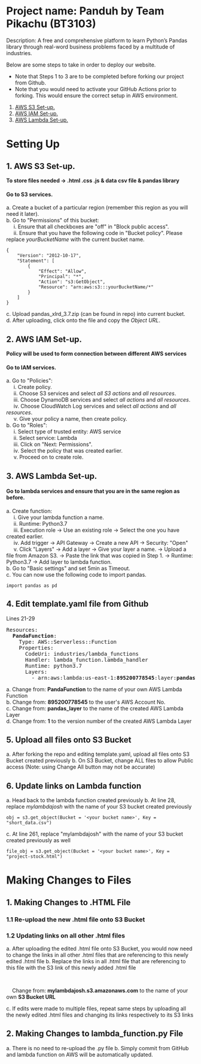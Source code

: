 # Project name: Panduh by Team Pikachu (BT3103)
Description: A free and comprehensive platform to learn Python’s Pandas library through real-word business problems faced by a multitude of industries. 

Below are some steps to take in order to deploy our website. 
- Note that Steps 1 to 3 are to be completed before forking our project from Github.
- Note that you would need to activate your GitHub Actions prior to forking. This would ensure the correct setup in AWS environment. 


1. [ AWS S3 Set-up. ](#s3)
2. [ AWS IAM Set-up. ](#iam)
3. [ AWS Lambda Set-up. ](#lambda)


# Setting Up 
<a name="s3"></a>
## 1. AWS S3 Set-up.
**To store files needed -> .html .css .js & data csv file & pandas library** 
#### Go to S3 services.
a. Create a bucket of a particular region (remember this region as you will need it later).</br>
b. Go to "Permissions" of this bucket:</br>
&nbsp;&nbsp;&nbsp;&nbsp; i. Ensure that all checkboxes are "off" in "Block public access". </br>
&nbsp;&nbsp;&nbsp;&nbsp; ii. Ensure that you have the following code in "Bucket policy". Please replace *yourBucketName* with the current bucket name. </br>
```
{
    "Version": "2012-10-17",
    "Statement": [
        {
            "Effect": "Allow",
            "Principal": "*",
            "Action": "s3:GetObject",
            "Resource": "arn:aws:s3:::yourBucketName/*"
        }
    ]
}
```
c. Upload pandas_xlrd_3.7.zip (can be found in repo) into current bucket. </br>
d. After uploading, click onto the file and copy the *Object URL*. </br>

<a name="iam"></a>
## 2. AWS IAM Set-up.
**Policy will be used to form connection between different AWS services**
#### Go to IAM services.
a. Go to "Policies":</br>
&nbsp;&nbsp;&nbsp;&nbsp; i. Create policy. </br>
&nbsp;&nbsp;&nbsp;&nbsp; ii. Choose S3 services and select *all S3 actions* and *all resources*. </br>
&nbsp;&nbsp;&nbsp;&nbsp; iii. Choose DynamoDB services and select *all actions* and *all resources*. </br>
&nbsp;&nbsp;&nbsp;&nbsp; iv. Choose CloudWatch Log services and select *all actions* and *all resources*. </br>
&nbsp;&nbsp;&nbsp;&nbsp; v. Give your policy a name, then create policy. </br>
b. Go to "Roles":</br>
&nbsp;&nbsp;&nbsp;&nbsp; i. Select type of trusted entity: AWS service </br>
&nbsp;&nbsp;&nbsp;&nbsp; ii. Select service: Lambda </br>
&nbsp;&nbsp;&nbsp;&nbsp; iii. Click on "Next: Permissions". </br>
&nbsp;&nbsp;&nbsp;&nbsp; iv. Select the policy that was created earlier. </br>
&nbsp;&nbsp;&nbsp;&nbsp; v. Proceed on to create role. </br>

<a name="lambda"></a>
## 3. AWS Lambda Set-up.
#### Go to lambda services and ensure that you are in the same region as before.
a. Create function:</br>
&nbsp;&nbsp;&nbsp;&nbsp; i. Give your lambda function a name. </br>
&nbsp;&nbsp;&nbsp;&nbsp; ii. Runtime: Python3.7 </br>
&nbsp;&nbsp;&nbsp;&nbsp; iii. Execution role -> Use an existing role -> Select the one you have created earlier. </br>
&nbsp;&nbsp;&nbsp;&nbsp; iv. Add trigger -> API Gateway -> Create a new API -> Security: "Open" </br>
&nbsp;&nbsp;&nbsp;&nbsp; v. Click "Layers" -> Add a layer -> Give your layer a name. -> Upload a file from Amazon S3. -> Paste the link that was copied in Step 1. -> Runtime: Python3.7 -> Add layer to lambda function. </br>
b. Go to "Basic settings" and set 5min as Timeout.</br>
c. You can now use the following code to import pandas. </br>
```
import pandas as pd
```

## 4. Edit template.yaml file from Github
Lines 21-29
<pre>Resources:
  <b>PandaFunction</b>:
    Type: AWS::Serverless::Function
    Properties:
      CodeUri: industries/lambda_functions
      Handler: lambda_function.lambda_handler
      Runtime: python3.7
      Layers: 
        - arn:aws:lambda:us-east-1:<b>895200778545</b>:layer:<b>pandas_layer</b>:<b>1</b>      
</pre>
a. Change from: <b>PandaFunction</b> to the name of your own AWS Lambda Function</br>
b. Change from: <b>895200778545</b> to the user's AWS Account No.</br>
c. Change from: <b>pandas_layer</b> to the name of the created AWS Lambda Layer</br>
d. Change from: <b>1</b> to the version number of the created AWS Lambda Layer</br>


## 5. Upload all files onto S3 Bucket
a. After forking the repo and editing template.yaml, upload all files onto S3 Bucket created previously
b. On S3 Bucket, change ALL files to allow Public access (Note: using Change All button may not be accurate)

## 6. Update links on Lambda function 
a. Head back to the lambda function created previously
b. At line 28, replace *mylambdajosh* with the name of your S3 bucket created previously
```
obj = s3.get_object(Bucket = '<your bucket name>', Key = "short_data.csv")
```
c. At line 261, replace "mylambdajosh" with the name of your S3 bucket created previously as well
```
file_obj = s3.get_object(Bucket = '<your bucket name>', Key = "project-stock.html")
```

# Making Changes to Files

## 1. Making Changes to .HTML File
### 1.1 Re-upload the new .html file onto S3 Bucket

### 1.2 Updating links on all other .html files
a. After uploading the edited .html file onto S3 Bucket, you would now need to change the links in all other .html files that are referencing to this newly edited .html file
b. Replace the links in all .html file that are referencing to this file with the S3 link of this newly added .html file</br>
<div><pre><link rel="stylesheet" href="<b>https://mylambdajosh.s3.amazonaws.com/css/animate.css"></b> </pre></div>

&nbsp;&nbsp;&nbsp;&nbsp;Change from: <b>mylambdajosh.s3.amazonaws.com</b> to the name of your own <b>S3 Bucket URL</b></br>


c. If edits were made to multiple files, repeat same steps by uploading all the newly edited .html files and changing its links respectively to its S3 links

## 2. Making Changes to lambda_function.py File
a. There is no need to re-upload the .py file
b. Simply commit from GitHub and lambda function on AWS will be automatically updated. 
